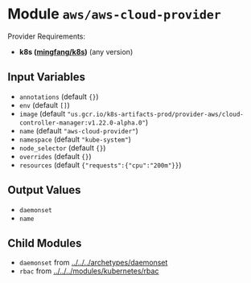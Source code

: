 
# Module `aws/aws-cloud-provider`

Provider Requirements:
* **k8s ([mingfang/k8s](https://registry.terraform.io/providers/mingfang/k8s/latest))** (any version)

## Input Variables
* `annotations` (default `{}`)
* `env` (default `[]`)
* `image` (default `"us.gcr.io/k8s-artifacts-prod/provider-aws/cloud-controller-manager:v1.22.0-alpha.0"`)
* `name` (default `"aws-cloud-provider"`)
* `namespace` (default `"kube-system"`)
* `node_selector` (default `{}`)
* `overrides` (default `{}`)
* `resources` (default `{"requests":{"cpu":"200m"}}`)

## Output Values
* `daemonset`
* `name`

## Child Modules
* `daemonset` from [../../../archetypes/daemonset](../../../archetypes/daemonset)
* `rbac` from [../../../modules/kubernetes/rbac](../../../modules/kubernetes/rbac)

